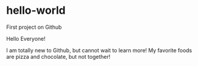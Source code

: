 # hello-world
First project on Github

Hello Everyone!

I am totally new to Github, but cannot wait to learn more! My favorite foods are pizza and chocolate, but not together!
